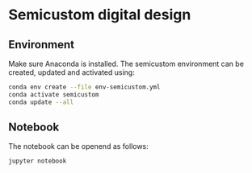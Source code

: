 # Semicustom digital design

## Environment

Make sure Anaconda is installed. The semicustom environment can be created, updated and activated using:

```sh
conda env create --file env-semicustom.yml
conda activate semicustom
conda update --all
```

## Notebook

The notebook can be openend as follows:

```sh
jupyter notebook
```
